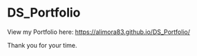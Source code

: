 # DS_Portfolio
View my Portfolio here: https://alimora83.github.io/DS_Portfolio/

Thank you for your time.
